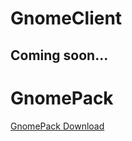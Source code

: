 # GnomeClient

## Coming soon...


# GnomePack
[GnomePack Download](http://www.mediafire.com/file/1dql21ovq6i3njk/file)


